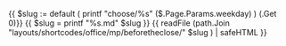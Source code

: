 {{ $slug := default ( printf "choose/%s" ($.Page.Params.weekday) ) (.Get 0)}}
{{ $slug = printf "%s.md" $slug }}
{{ readFile (path.Join "layouts/shortcodes/office/mp/beforetheclose/" $slug ) | safeHTML }}
